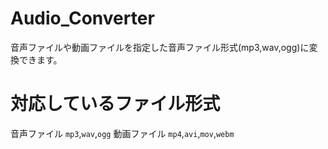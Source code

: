 # Audio_Converter
音声ファイルや動画ファイルを指定した音声ファイル形式(mp3,wav,ogg)に変換できます。
# 対応しているファイル形式
音声ファイル
`mp3`,`wav`,`ogg`
動画ファイル
`mp4`,`avi`,`mov`,`webm`
